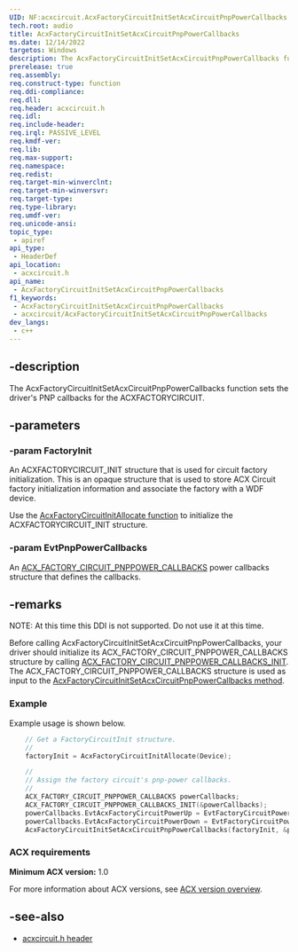 ```yaml
---
UID: NF:acxcircuit.AcxFactoryCircuitInitSetAcxCircuitPnpPowerCallbacks
tech.root: audio
title: AcxFactoryCircuitInitSetAcxCircuitPnpPowerCallbacks
ms.date: 12/14/2022
targetos: Windows
description: The AcxFactoryCircuitInitSetAcxCircuitPnpPowerCallbacks function sets the driver's PNP callbacks for the ACXFACTORYCIRCUIT.
prerelease: true
req.assembly: 
req.construct-type: function
req.ddi-compliance: 
req.dll: 
req.header: acxcircuit.h
req.idl: 
req.include-header: 
req.irql: PASSIVE_LEVEL
req.kmdf-ver: 
req.lib: 
req.max-support: 
req.namespace: 
req.redist: 
req.target-min-winverclnt: 
req.target-min-winversvr: 
req.target-type: 
req.type-library: 
req.umdf-ver: 
req.unicode-ansi: 
topic_type:
 - apiref
api_type:
 - HeaderDef
api_location:
 - acxcircuit.h
api_name:
 - AcxFactoryCircuitInitSetAcxCircuitPnpPowerCallbacks
f1_keywords:
 - AcxFactoryCircuitInitSetAcxCircuitPnpPowerCallbacks
 - acxcircuit/AcxFactoryCircuitInitSetAcxCircuitPnpPowerCallbacks
dev_langs:
 - c++
---
```


## -description

The AcxFactoryCircuitInitSetAcxCircuitPnpPowerCallbacks function sets the driver's PNP callbacks for the ACXFACTORYCIRCUIT.

## -parameters

### -param FactoryInit

An ACXFACTORYCIRCUIT_INIT structure that is used for circuit factory initialization. This is an opaque structure that is used to store ACX Circuit factory initialization information and associate the factory with a WDF device.

Use the [AcxFactoryCircuitInitAllocate function](nf-acxcircuit-acxfactorycircuitinitallocate.md) to initialize the ACXFACTORYCIRCUIT_INIT structure.

### -param EvtPnpPowerCallbacks

An [ACX_FACTORY_CIRCUIT_PNPPOWER_CALLBACKS](ns-acxcircuit-acx_factory_circuit_pnppower_callbacks.md) power callbacks structure that defines the callbacks.

## -remarks

NOTE: At this time this DDI is not supported. Do not use it at this time.

Before calling AcxFactoryCircuitInitSetAcxCircuitPnpPowerCallbacks, your driver should initialize its ACX_FACTORY_CIRCUIT_PNPPOWER_CALLBACKS structure by calling [ACX_FACTORY_CIRCUIT_PNPPOWER_CALLBACKS_INIT](nf-acxcircuit-acx_factory_circuit_pnppower_callbacks_init.md). The ACX_FACTORY_CIRCUIT_PNPPOWER_CALLBACKS structure is used as input to the [AcxFactoryCircuitInitSetAcxCircuitPnpPowerCallbacks method](nf-acxcircuit-acxfactorycircuitinitsetacxcircuitpnppowercallbacks.md).

### Example

Example usage is shown below.

```cpp
    // Get a FactoryCircuitInit structure.
    //
    factoryInit = AcxFactoryCircuitInitAllocate(Device);

    //
    // Assign the factory circuit's pnp-power callbacks.
    //
    ACX_FACTORY_CIRCUIT_PNPPOWER_CALLBACKS powerCallbacks;
    ACX_FACTORY_CIRCUIT_PNPPOWER_CALLBACKS_INIT(&powerCallbacks);
    powerCallbacks.EvtAcxFactoryCircuitPowerUp = EvtFactoryCircuitPowerUp;
    powerCallbacks.EvtAcxFactoryCircuitPowerDown = EvtFactoryCircuitPowerDown;
    AcxFactoryCircuitInitSetAcxCircuitPnpPowerCallbacks(factoryInit, &powerCallbacks);
```

### ACX requirements

**Minimum ACX version:** 1.0

For more information about ACX versions, see [ACX version overview](/windows-hardware/drivers/audio/acx-version-overview).

## -see-also

- [acxcircuit.h header](index.md)
